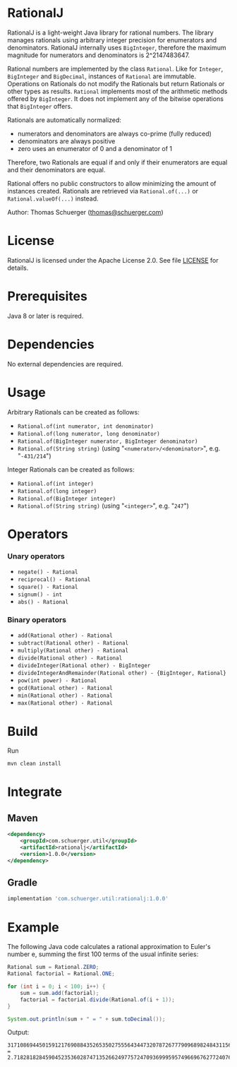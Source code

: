 # RationalJ

RationalJ is a light-weight Java library for rational numbers. The library manages rationals using arbitrary integer precision for enumerators and denominators. RationalJ internally uses `BigInteger`, therefore the maximum magnitude for numerators and denominators is 2^2147483647.

Rational numbers are implemented by the class `Rational`. Like for `Integer`, `BigInteger` and `BigDecimal`, instances of `Rational` are immutable. Operations on Rationals do not modify the Rationals but return Rationals or other types as results. `Rational` implements most of the arithmetic methods offered by `BigInteger`. It does not implement any of the bitwise operations that `BigInteger` offers.

Rationals are automatically normalized:

- numerators and denominators are always co-prime (fully reduced)
- denominators are always positive
- zero uses an enumerator of 0 and a denominator of 1 

Therefore, two Rationals are equal if and only if their enumerators are equal and their denominators are equal.

Rational offers no public constructors to allow minimizing the amount of instances created. Rationals are retrieved via `Rational.of(...)` or `Rational.valueOf(...)` instead.

Author: Thomas Schuerger (thomas@schuerger.com)

# License

RationalJ is licensed under the Apache License 2.0. See file [LICENSE](LICENSE) for details.

# Prerequisites

Java 8 or later is required.

# Dependencies

No external dependencies are required.

# Usage

Arbitrary Rationals can be created as follows:

- `Rational.of(int numerator, int denominator)`
- `Rational.of(long numerator, long denominator)`
- `Rational.of(BigInteger numerator, BigInteger denominator)`
- `Rational.of(String string)` (using "`<numerator>/<denominator>`", e.g. "`-431/214`")

Integer Rationals can be created as follows:

- `Rational.of(int integer)`
- `Rational.of(long integer)`
- `Rational.of(BigInteger integer)`
- `Rational.of(String string)` (using "`<integer>`", e.g. "`247`")

# Operators

### Unary operators

- `negate() - Rational`
- `reciprocal() - Rational`
- `square() - Rational`
- `signum() - int`
- `abs() - Rational`

### Binary operators

- `add(Rational other) - Rational`
- `subtract(Rational other) - Rational`
- `multiply(Rational other) - Rational`
- `divide(Rational other) - Rational`
- `divideInteger(Rational other) - BigInteger`
- `divideIntegerAndRemainder(Rational other) - {BigInteger, Rational}`
- `pow(int power) - Rational`
- `gcd(Rational other) - Rational`
- `min(Rational other) - Rational`
- `max(Rational other) - Rational`

# Build

Run

```bash
mvn clean install
```

# Integrate

## Maven

```xml
<dependency>
    <groupId>com.schuerger.util</groupId>
    <artifactId>rationalj</artifactId>
    <version>1.0.0</version>
</dependency>
```

## Gradle

```gradle
implementation 'com.schuerger.util:rationalj:1.0.0'
```

# Example

The following Java code calculates a rational approximation to Euler's number e, summing the first 100 terms of the usual infinite series:

```java
Rational sum = Rational.ZERO;
Rational factorial = Rational.ONE;

for (int i = 0; i < 100; i++) {
    sum = sum.add(factorial);
    factorial = factorial.divide(Rational.of(i + 1));
}

System.out.println(sum + " = " + sum.toDecimal());
```

Output:

```
31710869445015912176908843526535027555643447320787267779096898248431156738548305814867560678144006224158425966541000436701189187481211772088720561290395499/11665776930493019085212404857033337561339496033047702683574120486902199999153739451117682997019564785781712240103402969781398151364608000000000000000000000 = 2.7182818284590452353602874713526624977572470936999595749669676277240766303535475945713821785251664274
```